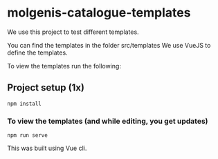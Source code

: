 # molgenis-catalogue-templates

We use this project to test different templates.

You can find the templates in the folder src/templates
We use VueJS to define the templates.

To view the templates run the following:

## Project setup (1x)
```
npm install
```

### To view the templates (and while editing, you get updates)
```
npm run serve
```

This was built using Vue cli.